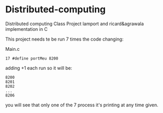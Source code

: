 # Distributed-computing
Distributed computing Class Project
lamport and ricard&agrawala implementation in C

This project needs te be run 7 times the code changing:

Main.c
```
17 #define portMeu 8200
``` 
adding +1 each run
so it will be:
```
8200
8201
8202
...
8206
```

you will see that only one of the 7 process it's printing at any time given.

